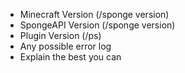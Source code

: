 + Minecraft Version (/sponge version)
+ SpongeAPI Version (/sponge version)
+ Plugin Version (/ps)
+ Any possible error log
+ Explain the best you can
